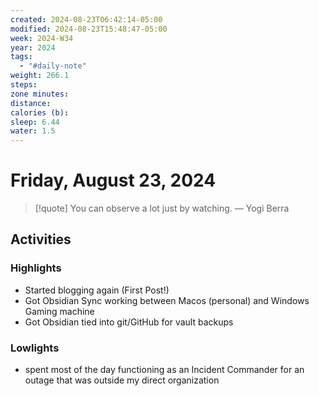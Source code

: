 ```yaml
---
created: 2024-08-23T06:42:14-05:00
modified: 2024-08-23T15:48:47-05:00
week: 2024-W34
year: 2024
tags:
  - "#daily-note"
weight: 266.1
steps: 
zone minutes: 
distance: 
calories (b): 
sleep: 6.44
water: 1.5
---
```

# Friday, August 23, 2024

> [!quote] You can observe a lot just by watching.
> — Yogi Berra

## Activities

### Highlights
- Started blogging again (First Post!)
- Got Obsidian Sync working between Macos (personal) and Windows Gaming machine
- Got Obsidian tied into git/GitHub for vault backups
### Lowlights
- spent most of the day functioning as an Incident Commander for an outage that was outside my direct organization